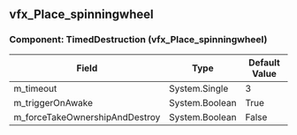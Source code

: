 ## vfx_Place_spinningwheel

### Component: TimedDestruction (vfx_Place_spinningwheel)

|Field|Type|Default Value|
|---|---|---|
|m_timeout|System.Single|3|
|m_triggerOnAwake|System.Boolean|True|
|m_forceTakeOwnershipAndDestroy|System.Boolean|False|

